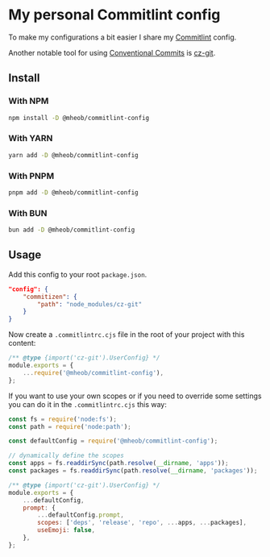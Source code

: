 # My personal Commitlint config

To make my configurations a bit easier I share my [Commitlint](https://commitlint.js.org/) config.

Another notable tool for using [Conventional Commits](https://www.conventionalcommits.org/en/v1.0.0/) is [cz-git](https://cz-git.qbb.sh/).

## Install

### With NPM

```sh
npm install -D @mheob/commitlint-config
```

### With YARN

```sh
yarn add -D @mheob/commitlint-config
```

### With PNPM

```sh
pnpm add -D @mheob/commitlint-config
```

### With BUN

```sh
bun add -D @mheob/commitlint-config
```

## Usage

Add this config to your root `package.json`.

```json
"config": {
	"commitizen": {
		"path": "node_modules/cz-git"
	}
}
```

Now create a `.commitlintrc.cjs` file in the root of your project with this content:

```js
/** @type {import('cz-git').UserConfig} */
module.exports = {
	...require('@mheob/commitlint-config'),
};
```

If you want to use your own scopes or if you need to override some settings you can do it in the `.commitlintrc.cjs` this way:

```js
const fs = require('node:fs');
const path = require('node:path');

const defaultConfig = require('@mheob/commitlint-config');

// dynamically define the scopes
const apps = fs.readdirSync(path.resolve(__dirname, 'apps'));
const packages = fs.readdirSync(path.resolve(__dirname, 'packages'));

/** @type {import('cz-git').UserConfig} */
module.exports = {
	...defaultConfig,
	prompt: {
		...defaultConfig.prompt,
		scopes: ['deps', 'release', 'repo', ...apps, ...packages],
		useEmoji: false,
	},
};
```
